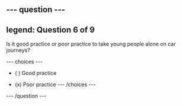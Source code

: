 --- question ---
---
legend: Question 6 of 9
---

Is it good practice or poor practice to take young people alone on car journeys?

--- choices ---
- ( ) Good practice

- (x) Poor practice --- /choices ---

--- /question ---
